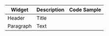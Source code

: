 
| Widget      | Description | Code Sample |
| ----------- | ----------- | -----------: |
| Header      | Title       |             |
| Paragraph   | Text        |             |



